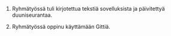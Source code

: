 1. Ryhmätyössä tuli kirjotettua tekstiä sovelluksista ja päivitettyä duuniseurantaa.

2. Ryhmätyössä oppinu käyttämään Gittiä.

